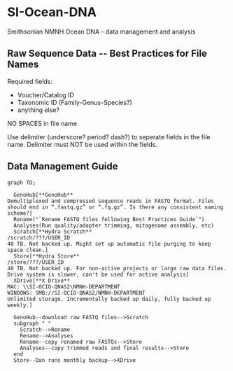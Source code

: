 # SI-Ocean-DNA
Smithsonian NMNH Ocean DNA - data management and analysis

## Raw Sequence Data -- Best Practices for File Names

Required fields:
- Voucher/Catalog ID
- Taxonomic ID (Family-Genus-Species?)
- anything else?

NO SPACES in file name

Use delimiter (underscore? period? dash?) to seperate fields in the file name. Delimiter must NOT be used within the fields.

## Data Management Guide
```mermaid
graph TD;

  GenoHub[**GenoHub**
Demultiplexed and compressed sequence reads in FASTQ format. Files should end in “.fastq.gz” or “.fq.gz”. Is there any consistent naming scheme?]
  Rename("`Rename FASTQ files following Best Practices Guide`")
  Analyses(Run quality/adapter trimming, mitogenome assembly, etc)
  Scratch[**Hydra Scratch**
/scratch/???/USER_ID
40 TB. Not backed up. Might set up automatic file purging to keep space clean.]
  Store[**Hydra Store**
/store/???/USER_ID
40 TB. Not backed up. For non-active projects or large raw data files. Drive system is slower, can't be used for active analysis]
  XDrive[**X Drive**
MAC: \\SI-OCIO-QNAS2\NMNH-DEPARTMENT 
WINDOWS: SMB://SI-OCIO-QNAS2/NMNH-DEPARTMENT
Unlimited storage. Incrementally backed up daily, fully backed up weekly.]

  GenoHub--download raw FASTQ files-->Scratch
  subgraph " "
    Scratch-->Rename
    Rename-->Analyses
    Rename--copy renamed raw FASTQs-->Store
    Analyses--copy trimmed reads and final results-->Store
  end
  Store--Dan runs monthly backup-->XDrive

```
